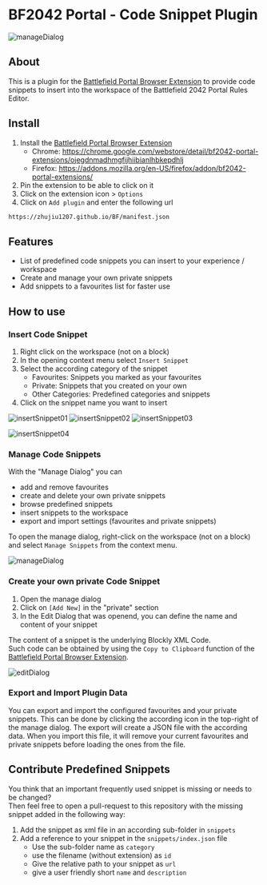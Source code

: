 # BF2042 Portal - Code Snippet Plugin

![manageDialog](docs/images/manageDialog.png "manageDialog")

## About

This is a plugin for the [Battlefield Portal Browser Extension](https://github.com/LennardF1989/BF2042-Portal-Extensions) to provide code snippets to insert into the workspace of the Battlefield 2042 Portal Rules Editor.

## Install

1. Install the [Battlefield Portal Browser Extension](https://github.com/LennardF1989/BF2042-Portal-Extensions)
   - Chrome: https://chrome.google.com/webstore/detail/bf2042-portal-extensions/ojegdnmadhmgfijhiibianlhbkepdhlj
   - Firefox: https://addons.mozilla.org/en-US/firefox/addon/bf2042-portal-extensions/
2. Pin the extension to be able to click on it
3. Click on the extension icon > `Options`
4. Click on `Add plugin` and enter the following url

```txt
https://zhujiu1207.github.io/BF/manifest.json
```

## Features

- List of predefined code snippets you can insert to your experience / workspace
- Create and manage your own private snippets
- Add snippets to a favourites list for faster use

## How to use

### Insert Code Snippet

1. Right click on the workspace (not on a block)
2. In the opening context menu select `Insert Snippet`
3. Select the according category of the snippet
   - Favourites: Snippets you marked as your favourites
   - Private: Snippets that you created on your own
   - Other Categories: Predefined categories and snippets
4. Click on the snippet name you want to insert

![insertSnippet01](docs/images/insertSnippet01.png "insertSnippet01")
![insertSnippet02](docs/images/insertSnippet02.png "insertSnippet02")
![insertSnippet03](docs/images/insertSnippet03.png "insertSnippet03")

![insertSnippet04](docs/images/insertSnippet04.png "insertSnippet04")

### Manage Code Snippets

With the "Manage Dialog" you can

- add and remove favourites
- create and delete your own private snippets
- browse predefined snippets
- insert snippets to the workspace
- export and import settings (favourites and private snippets)

To open the manage dialog, right-click on the workspace (not on a block) and select `Manage Snippets` from the context menu.

![manageDialog](docs/images/manageDialog.png "manageDialog")

### Create your own private Code Snippet

1. Open the manage dialog
2. Click on `[Add New]` in the "private" section
3. In the Edit Dialog that was openend, you can define the name and content of your snippet

The content of a snippet is the underlying Blockly XML Code.  
Such code can be obtained by using the `Copy to Clipboard` function of the [Battlefield Portal Browser Extension](https://github.com/LennardF1989/BF2042-Portal-Extensions).

![editDialog](docs/images/editDialog.png "editDialog")

### Export and Import Plugin Data

You can export and import the configured favourites and your private snippets.
This can be done by clicking the according icon in the top-right of the manage dialog.
The export will create a JSON file with the according data.
When you import this file, it will remove your current favourites and private snippets before loading the ones from the file.

## Contribute Predefined Snippets

You think that an important frequently used snippet is missing or needs to be changed?  
Then feel free to open a pull-request to this repository with the missing snippet added in the following way:

1. Add the snippet as xml file in an according sub-folder in `snippets`
2. Add a reference to your snippet in the `snippets/index.json` file
   - Use the sub-folder name as `category`
   - use the filename (without extension) as `id`
   - Give the relative path to your snippet as `url`
   - give a user friendly short `name` and `description`
